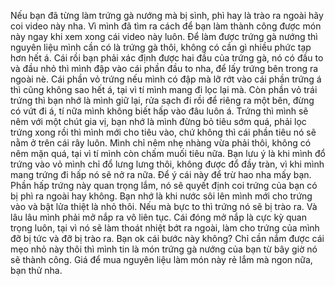 Nếu bạn đã từng làm trứng gà nướng mà bị sình, phì hay là trào ra ngoài hãy coi video này nha. Vì mình đã tìm ra cách để bạn làm thành công được món này ngay khi xem xong cái video này luôn. Để làm được trứng gà nướng thì nguyên liệu mình cần có là trứng gà thôi, không có cần gì nhiều phức tạp hơn hết á. Cái rồi bạn phải xác định được hai đầu của trứng gà, nó có đầu to và đầu nhỏ thì mình đập vào cái phần đầu to nha, để lấy trứng bên trong ra ngoài nè. Cái phần vỏ trứng nếu mình có đập mà lỡ rớt vào cái phần trứng á thì cũng không sao hết á, tại vì tí mình mang đi lọc lại mà. Còn phần vỏ trái trứng thì bạn nhớ là mình giữ lại, rửa sạch đi rồi để riêng ra một bên, đừng có vứt đi á, tí nữa mình không biết hấp vào đâu luôn á. Trứng thì mình sẽ nêm với một chút gia vị, bạn nhớ là mình đừng bỏ tiêu sớm quá, phải lọc trứng xong rồi thì mình mới cho tiêu vào, chứ không thì cái phần tiêu nó sẽ nằm ở trên cái rây luôn. Mình chỉ nêm nhẹ nhàng vừa phải thôi, không có nêm mặn quá, tại vì tí mình còn chấm muối tiêu nữa. Bạn lưu ý là khi mình đổ trứng vào vỏ mình chỉ đổ lưng lưng thôi, không được đổ đầy tràn, vì khi mình mang trứng đi hấp nó sẽ nở ra nữa. Để ý cái này để trừ hao nha mấy bạn. Phần hấp trứng này quan trọng lắm, nó sẽ quyết định coi trứng của bạn có bị phì ra ngoài hay không. Bạn nhớ là khi nước sôi lên mình mới cho trứng vào và bật lửa thiệt là nhỏ thôi. Nếu mà bực to thì trứng nó sẽ bị trào ra. Và lâu lâu mình phải mở nắp ra vô liên tục. Cái đóng mở nắp là cực kỳ quan trọng luôn, tại vì nó sẽ làm thoát nhiệt bớt ra ngoài, làm cho trứng của mình đỡ bị tức và đỡ bị trào ra. Bạn ok cái bước này không? Chỉ cần nắm được cái mẹo nhỏ này thôi thì mình tin là món trứng gà nướng của bạn từ bây giờ nó sẽ thành công. Giá để mua nguyên liệu làm món này rẻ lắm mà ngon nữa, bạn thử nha.